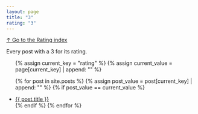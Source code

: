 ```yaml
---
layout: page
title: "3"
rating: "3"
---
```

[↑ Go to the Rating index](/rating/)

Every post with a 3 for its rating.

<ul>
  {% assign current_key = "rating" %}
  {% assign current_value = page[current_key] | append: "" %}

  {% for post in site.posts %}
      {% assign post_value = post[current_key] | append: "" %}
      {% if post_value == current_value %}
          <li><a href="{{ post.url }}">{{ post.title }}</a></li>
      {% endif %}
  {% endfor %}
</ul>
